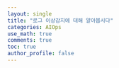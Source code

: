 ```yaml
---
layout: single
title: "로그 이상감지에 대해 알아봅시다"
categories: AIOps
use_math: true
comments: true
toc: true
author_profile: false
---
```


